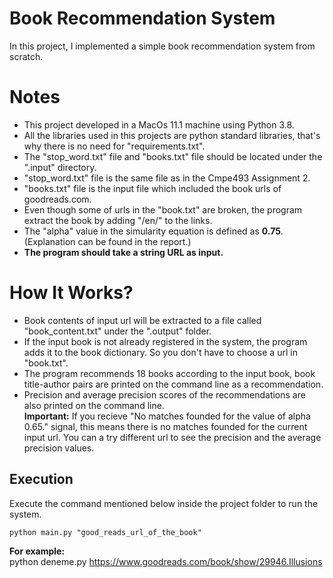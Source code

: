# Book Recommendation System
In this project, I implemented a simple book recommendation system from scratch.
# Notes
- This project developed in a MacOs 11.1 machine using Python 3.8.
- All the libraries used in this projects are python standard libraries, that's why there is no need for "requirements.txt".
- The "stop_word.txt" file and "books.txt" file should be located under the ".input" directory.
- "stop_word.txt" file is the same file as in the Cmpe493 Assignment 2.
- "books.txt" file is the input file which included the book urls of goodreads.com.
- Even though some of urls in the "book.txt" are broken, the program extract the book by adding "/en/" to the links. 
- The "alpha" value in the simularity equation is defined as **0.75**. (Explanation can be found in the report.)
- **The program should take a string URL as input.**
# How It Works?
- Book contents of input url will be extracted to a file called "book_content.txt" under the ".output" folder.
- If the input book is not already registered in the system, the program adds it to the book dictionary. So you don't have to choose a url in "book.txt".
- The program recommends 18 books according to the input book, book title-author pairs are printed on the command line as a recommendation. 
- Precision and average precision scores of the recommendations are also printed on the command line. <br />
**Important:** If you recieve "No matches founded for the value of alpha 0.65." signal, this means there is no matches founded for the current input url. You can a try different url to see the precision and the average precision values.
##  Execution
Execute the command mentioned below inside the project folder to run the system.
```
python main.py "good_reads_url_of_the_book"
```
**For example:**<br />
python deneme.py https://www.goodreads.com/book/show/29946.Illusions